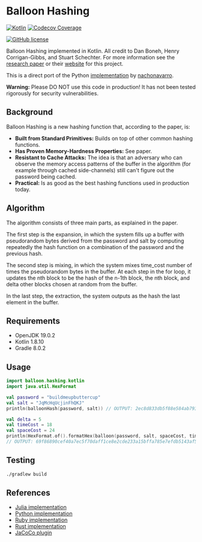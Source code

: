 # Balloon Hashing

[![Kotlin](https://img.shields.io/badge/Kotlin-B125EA?&style=for-the-badge&logo=kotlin&logoColor=white)](https://kotlinlang.org)
[![Codecov Coverage](https://img.shields.io/codecov/c/github/elliotwutingfeng/balloon-hashing-kotlin?color=bright-green&logo=codecov&style=for-the-badge&token=)](https://codecov.io/gh/elliotwutingfeng/balloon-hashing-kotlin)

[![GitHub license](https://img.shields.io/badge/LICENSE-BSD--3--CLAUSE-GREEN?style=for-the-badge)](LICENSE)

Balloon Hashing implemented in Kotlin. All credit to Dan Boneh, Henry Corrigan-Gibbs, and Stuart Schechter. For more information see
the [research paper](https://eprint.iacr.org/2016/027.pdf) or their [website](https://crypto.stanford.edu/balloon/) for this project.

This is a direct port of the Python [implementation](https://github.com/nachonavarro/balloon-hashing) by [nachonavarro](https://github.com/nachonavarro).

**Warning:** Please DO NOT use this code in production! It has not been tested rigorously for security vulnerabilities.

## Background

Balloon Hashing is a new hashing function that, according to the paper, is:

* **Built from Standard Primitives:** Builds on top of other common hashing functions.
* **Has Proven Memory-Hardness Properties:** See paper.
* **Resistant to Cache Attacks:** The idea is that an adversary who can observe the memory access patterns of the buffer in the algorithm (for example through cached side-channels) still can't figure out the password being cached.
* **Practical:** Is as good as the best hashing functions used in production today.

## Algorithm

The algorithm consists of three main parts, as explained in the paper.

The first step is the expansion, in which the system fills up a buffer with pseudorandom bytes derived from the password and salt by computing repeatedly the hash function on a combination
of the password and the previous hash.

The second step is mixing, in which the system mixes time_cost number of times the pseudorandom
bytes in the buffer. At each step in the for loop, it updates the nth block to be the hash of the n-1th block, the nth block,
and delta other blocks chosen at random from the buffer.

In the last step, the extraction, the system outputs as the hash the last element in the buffer.

## Requirements

* OpenJDK 19.0.2
* Kotlin 1.8.10
* Gradle 8.0.2

## Usage

```kotlin
import balloon.hashing.kotlin
import java.util.HexFormat

val password = "buildmeupbuttercup"
val salt = "JqMcHqUcjinFhQKJ"
println(balloonHash(password, salt)) // OUTPUT: 2ec8d833db5f88e584ab793950ecfb21657a3816edea8d9e73ea23c13ba2b740

val delta = 5
val timeCost = 18
val spaceCost = 24
println(HexFormat.of().formatHex(balloon(password, salt, spaceCost, timeCost, delta)))
// OUTPUT: 69f86890cef40a7ec5f70daff1ce8e2cde233a15bffa785e7efdb5143af51bfb
```

## Testing

```bash
./gradlew build
```

## References

* [Julia implementation](https://github.com/elliotwutingfeng/BalloonHashing.jl)
* [Python implementation](https://github.com/nachonavarro/balloon-hashing)
* [Ruby implementation](https://github.com/elliotwutingfeng/balloon-hashing)
* [Rust implementation](https://crates.io/crates/balloon-hash)
* [JaCoCo plugin](https://docs.gradle.org/current/userguide/jacoco_plugin.html)
